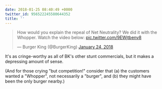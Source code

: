 ```yaml
---
date: 2018-01-25 08:40:49 +0000
twitter_id: 956522245580644352
title: ''
---
```


<blockquote class="twitter-tweet"><p lang="en" dir="ltr">How would you explain the repeal of Net Neutrality? We did it with the Whopper. Watch the video below: <a href="https://t.co/9EWjtbenv8">pic.twitter.com/9EWjtbenv8</a></p>&mdash; Burger King (@BurgerKing) <a href="https://twitter.com/BurgerKing/status/956166686054408192?ref_src=twsrc%5Etfw">January 24, 2018</a></blockquote>
<script async src="https://platform.twitter.com/widgets.js" charset="utf-8"></script>

It's as cringe-worthy as all of BK's other stunt commercials, but it makes a depressing amount of sense.

(And for those crying "but competition!" consider that (a) the customers wanted a "Whopper", not necessarily a "burger", and (b) they might have been the only burger nearby.)
